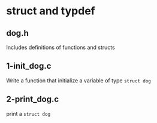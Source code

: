 # struct and typdef

## dog.h
Includes definitions of functions and structs

## 1-init_dog.c
Write a function that initialize a variable of type `struct dog`

## 2-print_dog.c
print a `struct dog`
